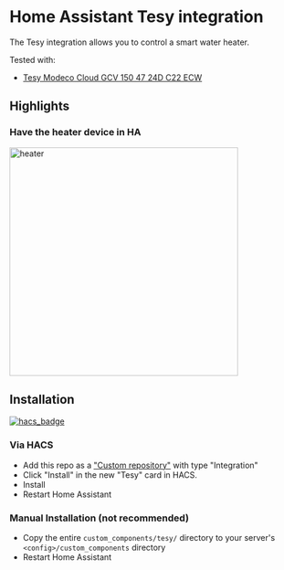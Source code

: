 # Home Assistant Tesy integration

The Tesy integration allows you to control a smart water heater.

Tested with:

- [Tesy Modeco Cloud GCV 150 47 24D C22 ECW](https://tesy.com/products/electric-water-heaters/modeco-series/modeco-cloud/?product=gcv-1504724d-c22-ecw)

## Highlights

### Have the heater device in HA

<img src="https://github.com/krasnoukhov/homeassistant-tesy/assets/944286/27a325d1-5713-4b4f-827b-c6272eca8415" alt="heater" width="400">

## Installation

[![hacs_badge](https://img.shields.io/badge/HACS-Custom-41BDF5.svg?style=for-the-badge)](https://github.com/hacs/integration)

### Via HACS
* Add this repo as a ["Custom repository"](https://hacs.xyz/docs/faq/custom_repositories/) with type "Integration"
* Click "Install" in the new "Tesy" card in HACS.
* Install
* Restart Home Assistant

### Manual Installation (not recommended)
* Copy the entire `custom_components/tesy/` directory to your server's `<config>/custom_components` directory
* Restart Home Assistant
